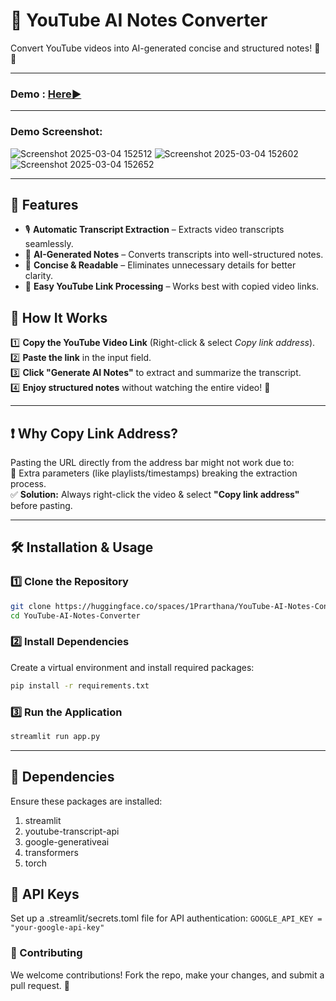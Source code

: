# 📜 YouTube AI Notes Converter  

Convert YouTube videos into AI-generated concise and structured notes! 🎥✨  

----------
### Demo : [Here▶️](https://huggingface.co/spaces/1Prarthana/YouTube-AI-Notes)
---
### Demo Screenshot:
![Screenshot 2025-03-04 152512](https://github.com/user-attachments/assets/e24dc4e7-8edd-4240-8227-860864c3c3c5)
![Screenshot 2025-03-04 152602](https://github.com/user-attachments/assets/005c9c50-3cef-4555-80dc-60a2b3988dc0)
![Screenshot 2025-03-04 152652](https://github.com/user-attachments/assets/f98ae7f2-41bf-4296-9613-11895debdefa)



----
## 🚀 Features  
- 🎙️ **Automatic Transcript Extraction** – Extracts video transcripts seamlessly.  
- 📝 **AI-Generated Notes** – Converts transcripts into well-structured notes.  
- 🎯 **Concise & Readable** – Eliminates unnecessary details for better clarity.  
- 🔗 **Easy YouTube Link Processing** – Works best with copied video links.  

## 🎯 How It Works  
1️⃣ **Copy the YouTube Video Link** (Right-click & select _Copy link address_).  
2️⃣ **Paste the link** in the input field.  
3️⃣ **Click "Generate AI Notes"** to extract and summarize the transcript.  
4️⃣ **Enjoy structured notes** without watching the entire video! 🎉  

---
## ❗ Why Copy Link Address?  
Pasting the URL directly from the address bar might not work due to:  
🔹 Extra parameters (like playlists/timestamps) breaking the extraction process.  
✅ **Solution:** Always right-click the video & select **"Copy link address"** before pasting.  

---
## 🛠️ Installation & Usage  
### 1️⃣ Clone the Repository  
```bash
git clone https://huggingface.co/spaces/1Prarthana/YouTube-AI-Notes-Converter
cd YouTube-AI-Notes-Converter
```

### 2️⃣ Install Dependencies
Create a virtual environment and install required packages:
```bash
pip install -r requirements.txt
```

### 3️⃣ Run the Application
```bash
streamlit run app.py
```
---

## 📄 Dependencies
Ensure these packages are installed:
1. streamlit
2. youtube-transcript-api
3. google-generativeai
4. transformers
5. torch

## 🔑 API Keys
Set up a .streamlit/secrets.toml file for API authentication:
``` GOOGLE_API_KEY = "your-google-api-key" ```

### 📢 Contributing
We welcome contributions! Fork the repo, make your changes, and submit a pull request. 🚀


